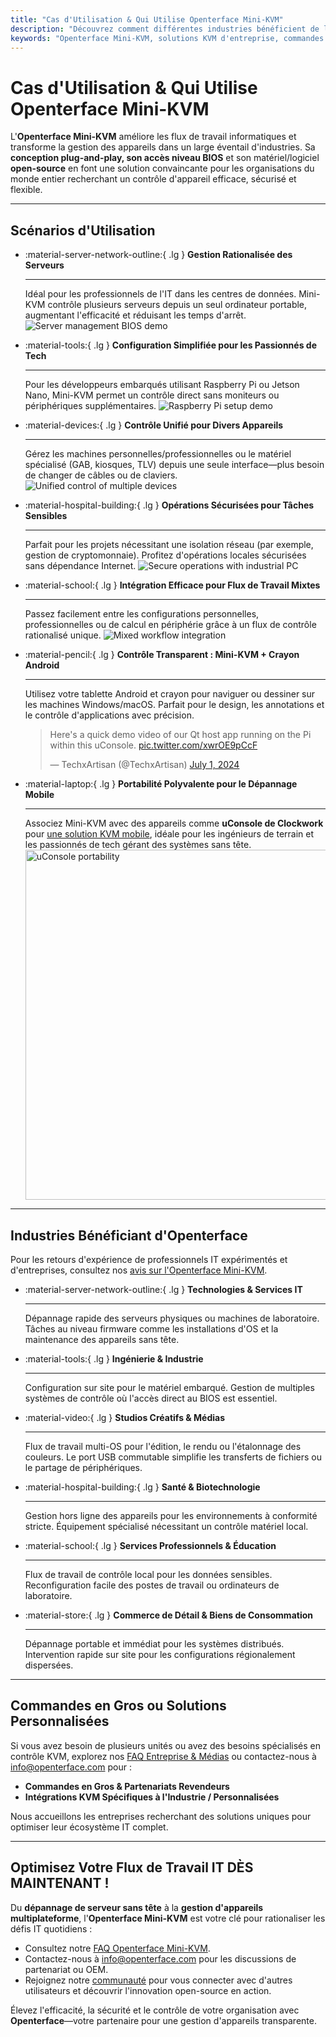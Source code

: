 ```yaml
---
title: "Cas d'Utilisation & Qui Utilise Openterface Mini-KVM"
description: "Découvrez comment différentes industries bénéficient de l'Openterface Mini-KVM pour rationaliser les flux de travail informatiques, permettre l'accès au niveau BIOS et améliorer l'efficacité opérationnelle. Explorez également une variété de scénarios d'utilisation tels que la gestion de serveurs, la configuration Raspberry Pi, les opérations sécurisées, le contrôle du crayon Android et le dépannage sur le terrain avec uConsole."
keywords: "Openterface Mini-KVM, solutions KVM d'entreprise, commandes en gros, matériel open-source, accès niveau BIOS, gestion d'appareils sans tête, opérations IT sécurisées, contrôle multiplateforme, ingénierie, studios créatifs, fabrication, IT santé, gestion de serveurs, configuration Raspberry Pi, contrôle crayon Android, intégration uConsole, dépannage technique, sécurité cryptomonnaie, intégration flux de travail"
---
```


# Cas d'Utilisation & Qui Utilise Openterface Mini-KVM

L'**Openterface Mini-KVM** améliore les flux de travail informatiques et transforme la gestion des appareils dans un large éventail d'industries. Sa **conception plug-and-play, son accès niveau BIOS** et son matériel/logiciel **open-source** en font une solution convaincante pour les organisations du monde entier recherchant un contrôle d'appareil efficace, sécurisé et flexible.

---

## Scénarios d'Utilisation

<div class="grid cards" markdown>

-   :material-server-network-outline:{ .lg } __Gestion Rationalisée des Serveurs__

    ---

    Idéal pour les professionnels de l'IT dans les centres de données. Mini-KVM contrôle plusieurs serveurs depuis un seul ordinateur portable, augmentant l'efficacité et réduisant les temps d'arrêt.
    <img src="/images/product/use-case-demo-pc-bios-1.jpg" alt="Server management BIOS demo" style="max-width: 100%;"/>

-   :material-tools:{ .lg } __Configuration Simplifiée pour les Passionnés de Tech__

    ---

    Pour les développeurs embarqués utilisant Raspberry Pi ou Jetson Nano, Mini-KVM permet un contrôle direct sans moniteurs ou périphériques supplémentaires.
    <img src="/images/product/use-case-demo-respberry-pi.jpg" alt="Raspberry Pi setup demo" style="max-width: 100%;"/>

-   :material-devices:{ .lg } __Contrôle Unifié pour Divers Appareils__

    ---

    Gérez les machines personnelles/professionnelles ou le matériel spécialisé (GAB, kiosques, TLV) depuis une seule interface—plus besoin de changer de câbles ou de claviers.
    <img src="/images/product/use-case-demo-macmini2009-3.jpg" alt="Unified control of multiple devices" style="max-width: 100%;"/>

-   :material-hospital-building:{ .lg } __Opérations Sécurisées pour Tâches Sensibles__

    ---

    Parfait pour les projets nécessitant une isolation réseau (par exemple, gestion de cryptomonnaie). Profitez d'opérations locales sécurisées sans dépendance Internet.
    <img src="https://assets.openterface.com/images/product/use-case-demo-industrial-pc.webp" alt="Secure operations with industrial PC" style="max-width: 100%;"/>

-   :material-school:{ .lg } __Intégration Efficace pour Flux de Travail Mixtes__

    ---

    Passez facilement entre les configurations personnelles, professionnelles ou de calcul en périphérie grâce à un flux de contrôle rationalisé unique.
    <img src="/images/product/use-case-demo-macbookpro2010.jpg" alt="Mixed workflow integration" style="max-width: 100%;"/>

-   :material-pencil:{ .lg } __Contrôle Transparent : Mini-KVM + Crayon Android__

    ---

    Utilisez votre tablette Android et crayon pour naviguer ou dessiner sur les machines Windows/macOS. Parfait pour le design, les annotations et le contrôle d'applications avec précision.
    <blockquote class="twitter-tweet" data-media-max-width="560"><p lang="en" dir="ltr">Here&#39;s a quick demo video of our Qt host app running on the Pi within this uConsole. <a href="https://t.co/xwrOE9pCcF">pic.twitter.com/xwrOE9pCcF</a></p>&mdash; TechxArtisan (@TechxArtisan) <a href="https://twitter.com/TechxArtisan/status/1872660955768946823?ref_src=twsrc%5Etfw">July 1, 2024</a></blockquote>
    <script async src="https://platform.twitter.com/widgets.js" charset="utf-8"></script>

-   :material-laptop:{ .lg } __Portabilité Polyvalente pour le Dépannage Mobile__

    ---

    Associez Mini-KVM avec des appareils comme **uConsole de Clockwork** pour [une solution KVM mobile](https://x.com/TechxArtisan/status/1807824199152722019), idéale pour les ingénieurs de terrain et les passionnés de tech gérant des systèmes sans tête.
    <img src="https://pbs.twimg.com/media/GRaeGqHa0AA_GMv?format=jpg&name=4096x4096" alt="uConsole portability" width="560" height="560" style="max-width: 100%;"/>

</div>

---

## Industries Bénéficiant d'Openterface

Pour les retours d'expérience de professionnels IT expérimentés et d'entreprises, consultez nos [avis sur l'Openterface Mini-KVM](/product/minikvm/reviews/).

<div class="grid cards" markdown>

-   :material-server-network-outline:{ .lg } __Technologies & Services IT__

    ---

    Dépannage rapide des serveurs physiques ou machines de laboratoire.
    Tâches au niveau firmware comme les installations d'OS et la maintenance des appareils sans tête.

-   :material-tools:{ .lg } __Ingénierie & Industrie__

    ---

    Configuration sur site pour le matériel embarqué.
    Gestion de multiples systèmes de contrôle où l'accès direct au BIOS est essentiel.

-   :material-video:{ .lg } __Studios Créatifs & Médias__

    ---

    Flux de travail multi-OS pour l'édition, le rendu ou l'étalonnage des couleurs.
    Le port USB commutable simplifie les transferts de fichiers ou le partage de périphériques.

-   :material-hospital-building:{ .lg } __Santé & Biotechnologie__

    ---

    Gestion hors ligne des appareils pour les environnements à conformité stricte.
    Équipement spécialisé nécessitant un contrôle matériel local.

-   :material-school:{ .lg } __Services Professionnels & Éducation__

    ---

    Flux de travail de contrôle local pour les données sensibles.
    Reconfiguration facile des postes de travail ou ordinateurs de laboratoire.

-   :material-store:{ .lg } __Commerce de Détail & Biens de Consommation__

    ---

    Dépannage portable et immédiat pour les systèmes distribués.
    Intervention rapide sur site pour les configurations régionalement dispersées.

</div>

---

## Commandes en Gros ou Solutions Personnalisées

Si vous avez besoin de plusieurs unités ou avez des besoins spécialisés en contrôle KVM, explorez nos [FAQ Entreprise & Médias](/faq/business) ou contactez-nous à [info@openterface.com](mailto:info@openterface.com) pour :

- **Commandes en Gros & Partenariats Revendeurs**  
- **Intégrations KVM Spécifiques à l'Industrie / Personnalisées**  

Nous accueillons les entreprises recherchant des solutions uniques pour optimiser leur écosystème IT complet.

---

## Optimisez Votre Flux de Travail IT DÈS MAINTENANT !

Du **dépannage de serveur sans tête** à la **gestion d'appareils multiplateforme**, l'**Openterface Mini-KVM** est votre clé pour rationaliser les défis IT quotidiens :

- Consultez notre [FAQ Openterface Mini-KVM](/faq/minikvm/op-minikvm).  
- Contactez-nous à [info@openterface.com](mailto:info@openterface.com) pour les discussions de partenariat ou OEM.  
- Rejoignez notre [communauté](/community/) pour vous connecter avec d'autres utilisateurs et découvrir l'innovation open-source en action.

Élevez l'efficacité, la sécurité et le contrôle de votre organisation avec **Openterface**—votre partenaire pour une gestion d'appareils transparente.